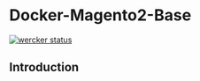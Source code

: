 # Docker-Magento2-Base

[![wercker status](https://app.wercker.com/status/888d07ab366a399e0b0ecf906284fe38/s/ "wercker status")](https://app.wercker.com/project/byKey/888d07ab366a399e0b0ecf906284fe38)

## Introduction